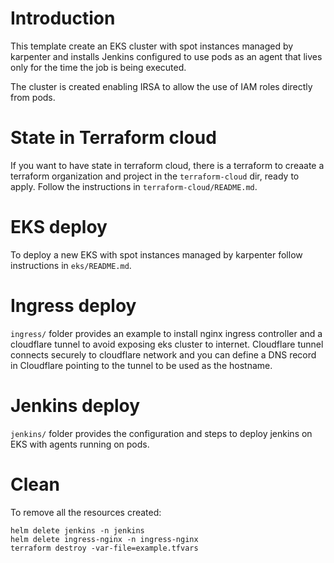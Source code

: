 # Introduction
This template create an EKS cluster with spot instances managed by karpenter and installs Jenkins configured to use pods as an agent that lives only for the time the job is being executed.

The cluster is created enabling IRSA to allow the use of IAM roles directly from pods.


# State in Terraform cloud 
If you want to have state in terraform cloud, there is a terraform to creaate a terraform organization and project in the `terraform-cloud` dir, ready to apply. 
Follow the instructions in `terraform-cloud/README.md`.

# EKS deploy
To deploy a new EKS with spot instances managed by karpenter follow instructions in `eks/README.md`.

# Ingress deploy
`ingress/` folder provides an example to install nginx ingress controller and a cloudflare tunnel to avoid exposing eks cluster to internet. Cloudflare tunnel connects securely to cloudflare network and you can define a DNS record in Cloudflare pointing to the tunnel to be used as the hostname.

# Jenkins deploy
`jenkins/` folder provides the configuration and steps to deploy jenkins on EKS with agents running on pods.


# Clean
To remove all the resources created:
```
helm delete jenkins -n jenkins
helm delete ingress-nginx -n ingress-nginx
terraform destroy -var-file=example.tfvars
```


